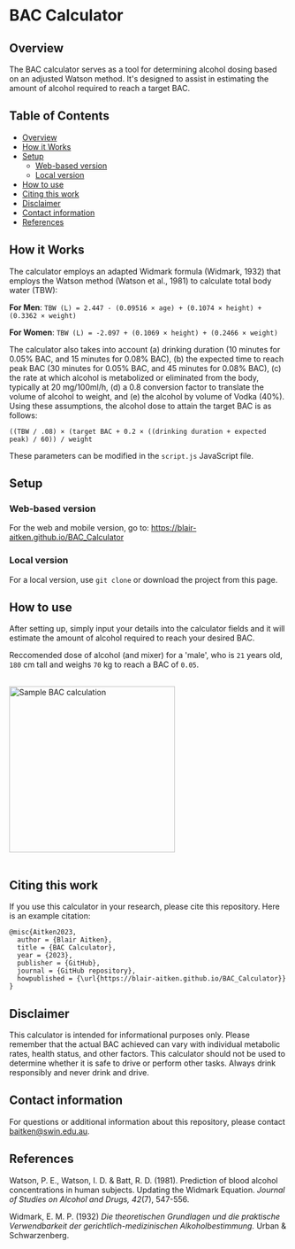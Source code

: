 # BAC Calculator

## Overview

The BAC calculator serves as a tool for determining alcohol dosing based on an adjusted Watson method. It's designed to assist in estimating the amount of alcohol required to reach a target BAC.

## Table of Contents

- [Overview](#overview)
- [How it Works](#how-it-works)
- [Setup](#setup)
  - [Web-based version](#web-based-version)
  - [Local version](#local-version)
- [How to use](#how-to-use)
- [Citing this work](#citing-this-work)
- [Disclaimer](#disclaimer)
- [Contact information](#contact-information)
- [References](#references)


## How it Works

The calculator employs an adapted Widmark formula (Widmark, 1932) that employs the Watson method (Watson et al., 1981) to calculate total body water (TBW):

**For Men**: `TBW (L) = 2.447 - (0.09516 × age) + (0.1074 × height) + (0.3362 × weight)`

**For Women**: `TBW (L) = -2.097 + (0.1069 × height) + (0.2466 × weight)`

The calculator also takes into account (a) drinking duration (10 minutes for 0.05% BAC, and 15 minutes for 0.08% BAC), (b) the expected time to reach peak BAC (30 minutes for 0.05% BAC, and 45 minutes for 0.08% BAC), (c) the rate at which alcohol is metabolized or eliminated from the body, typically at 20 mg/100ml/h, (d) a 0.8 conversion factor to translate the volume of alcohol to weight, and (e) the alcohol by volume of Vodka (40%). Using these assumptions, the alcohol dose to attain the target BAC is as follows:

`((TBW / .08) × (target BAC + 0.2 × ((drinking duration + expected peak) / 60)) / weight`

These parameters can be modified in the `script.js` JavaScript file.

## Setup

### Web-based version

For the web and mobile version, go to: https://blair-aitken.github.io/BAC_Calculator

### Local version 

For a local version, use `git clone` or download the project from this page. 

## How to use

After setting up, simply input your details into the calculator fields and it will estimate the amount of alcohol required to reach your desired BAC.

Reccomended dose of alcohol (and mixer) for a 'male', who is `21` years old, `180` cm tall and weighs `70` kg to reach a BAC of `0.05`.

<br><img src="https://github.com/blair-aitken/BAC_Calculator/assets/131508862/857fb674-e15e-47b6-8bea-e13b99cb4bc7" width="300" alt="Sample BAC calculation"><br><br>

## Citing this work

If you use this calculator in your research, please cite this repository. Here is an example citation:

```
@misc{Aitken2023,
  author = {Blair Aitken},
  title = {BAC Calculator},
  year = {2023},
  publisher = {GitHub},
  journal = {GitHub repository},
  howpublished = {\url{https://blair-aitken.github.io/BAC_Calculator}}
}
```

## Disclaimer

This calculator is intended for informational purposes only. Please remember that the actual BAC achieved can vary with individual metabolic rates, health status, and other factors. This calculator should not be used to determine whether it is safe to drive or perform other tasks. Always drink responsibly and never drink and drive.

## Contact information
For questions or additional information about this repository, please contact baitken@swin.edu.au.

## References

Watson, P. E., Watson, I. D. & Batt, R. D. (1981). Prediction of blood alcohol concentrations in human subjects. Updating the Widmark Equation. _Journal of Studies on Alcohol and Drugs, 42_(7), 547-556.

Widmark, E. M. P. (1932) _Die theoretischen Grundlagen und die praktische Verwendbarkeit der gerichtlich-medizinischen Alkoholbestimmung._ Urban & Schwarzenberg.

